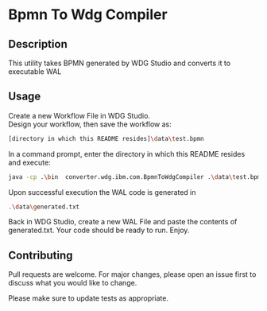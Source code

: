 # Bpmn To Wdg Compiler

## Description

This utility takes BPMN generated by WDG Studio and converts it to executable WAL 

## Usage

Create a new Workflow File in WDG Studio.  
Design your workflow, then save the workflow as: 

```bash
[directory in which this README resides]\data\test.bpmn
```

In a command prompt, enter the directory in which this README resides and execute:

```bash
java -cp .\bin  converter.wdg.ibm.com.BpmnToWdgCompiler .\data\test.bpmn 
```

Upon successful execution the WAL code is generated in 

```bash
.\data\generated.txt
```

Back in WDG Studio, create a new WAL File and paste the contents of generated.txt.
Your code should be ready to run.  Enjoy.

## Contributing
Pull requests are welcome. For major changes, please open an issue first to discuss what you would like to change.

Please make sure to update tests as appropriate.
